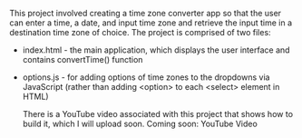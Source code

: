 This project involved creating a time zone converter app so that the user can enter a time, a date, and input time zone and retrieve the input time in a destination time zone of choice.
The project is comprised of two files: 
- index.html - the main application, which displays the user interface and contains convertTime() function
- options.js - for adding options of time zones to the dropdowns via JavaScript (rather than adding &lt;option&gt; to each &lt;select&gt; element in HTML) 
  
  There is a YouTube video associated with this project that shows how to build it, which I will upload soon.
  Coming soon: YouTube Video
